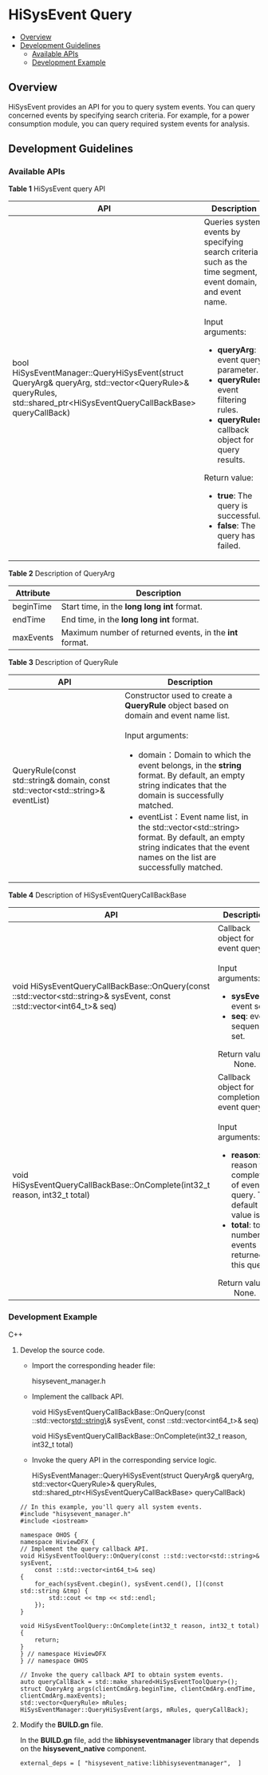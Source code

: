 # HiSysEvent Query<a name="EN-US_TOPIC_0000001231455461"></a>

-   [Overview](#section279684125212)
-   [Development Guidelines](#section315316761113)
    -   [Available APIs](#section03869128521)
    -   [Development Example](#section14286111855212)

## Overview<a name="section279684125212"></a>

HiSysEvent provides an API for you to query system events. You can query concerned events by specifying search criteria. For example, for a power consumption module, you can query required system events for analysis.

## Development Guidelines<a name="section315316761113"></a>

### Available APIs<a name="section03869128521"></a>

**Table 1** HiSysEvent query API

| API| Description|
| -------- | --------- |
| bool HiSysEventManager::QueryHiSysEvent(struct QueryArg&amp; queryArg, std::vector&lt;QueryRule&gt;&amp; queryRules, std::shared_ptr&lt;HiSysEventQueryCallBackBase&gt; queryCallBack) | Queries system events by specifying search criteria such as the time segment, event domain, and event name. <br><br>Input arguments:<ul><li>**queryArg**: event query parameter. </li><li>**queryRules**: event filtering rules. </li><li>**queryRules**: callback object for query results. </li></ul>Return value:<ul><li>**true**: The query is successful. </li><li>**false**: The query has failed.</li></ul> |


**Table 2** Description of QueryArg

| Attribute| Description|
| -------- | --------- |
| beginTime | Start time, in the **long long int** format.|
| endTime | End time, in the **long long int** format.|
| maxEvents | Maximum number of returned events, in the **int** format.|

**Table 3** Description of QueryRule

| API| Description|
| -------- | --------- |
| QueryRule(const std::string& domain, const std::vector&lt;std::string&gt;& eventList) | Constructor used to create a **QueryRule** object based on domain and event name list.<br><br>Input arguments:<ul><li>domain：Domain to which the event belongs, in the **string** format. By default, an empty string indicates that the domain is successfully matched.</li><li>eventList：Event name list, in the std::vector&lt;std::string&gt; format. By default, an empty string indicates that the event names on the list are successfully matched.</li></ul> |

**Table 4** Description of HiSysEventQueryCallBackBase

| API| Description|
| -------- | --------- |
| void HiSysEventQueryCallBackBase::OnQuery(const ::std::vector&lt;std::string&gt;&amp; sysEvent, const ::std::vector&lt;int64_t&gt;&amp; seq) | Callback object for event query. <br><br>Input arguments:<ul><li>**sysEvent**: event set. </li><li>**seq**: event sequence set. </li></ul>Return value:<br>&emsp;&emsp;None.|
| void HiSysEventQueryCallBackBase::OnComplete(int32_t reason, int32_t total) | Callback object for completion of event query. <br><br>Input arguments:<ul><li>**reason**: reason for completion of event query. The default value is **0**. </li><li>**total**: total number of events returned in this query. </li></ul>Return value:<br>&emsp;&emsp;None.|

### Development Example<a name="section14286111855212"></a>

C++

1.  Develop the source code.

    -   Import the corresponding header file:

        hisysevent\_manager.h

    -   Implement the callback API.

        void HiSysEventQueryCallBackBase::OnQuery\(const ::std::vector<std::string\>& sysEvent, const ::std::vector<int64\_t\>& seq\)

        void HiSysEventQueryCallBackBase::OnComplete\(int32\_t reason, int32\_t total\)

    -   Invoke the query API in the corresponding service logic.

        HiSysEventManager::QueryHiSysEvent\(struct QueryArg& queryArg, std::vector<QueryRule\>& queryRules, std::shared\_ptr<HiSysEventQueryCallBackBase\> queryCallBack\)


    ```
    // In this example, you'll query all system events.
    #include "hisysevent_manager.h"
    #include <iostream>
    
    namespace OHOS {
    namespace HiviewDFX {
    // Implement the query callback API.
    void HiSysEventToolQuery::OnQuery(const ::std::vector<std::string>& sysEvent,
        const ::std::vector<int64_t>& seq)
    {
        for_each(sysEvent.cbegin(), sysEvent.cend(), [](const std::string &tmp) {
            std::cout << tmp << std::endl;
        });
    }
    
    void HiSysEventToolQuery::OnComplete(int32_t reason, int32_t total)
    {
        return;
    }
    } // namespace HiviewDFX
    } // namespace OHOS
    
    // Invoke the query callback API to obtain system events.
    auto queryCallBack = std::make_shared<HiSysEventToolQuery>();
    struct QueryArg args(clientCmdArg.beginTime, clientCmdArg.endTime, clientCmdArg.maxEvents);
    std::vector<QueryRule> mRules;
    HiSysEventManager::QueryHiSysEvent(args, mRules, queryCallBack);
    ```

2.  Modify the **BUILD.gn** file.

    In the **BUILD.gn** file, add the **libhisyseventmanager** library that depends on the **hisysevent\_native** component.

    ```
    external_deps = [ "hisysevent_native:libhisyseventmanager",  ]
    ```
